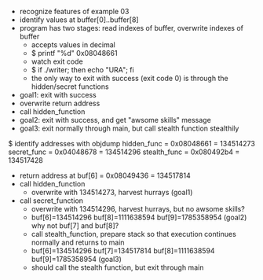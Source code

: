 

* recognize features of example 03
* identify values at buffer[0]..buffer[8]
* program has two stages: read indexes of buffer, overwrite indexes of buffer 
  - accepts values in decimal 
  - $ printf "%d" 0x08048661
  - watch exit code 
  - $ if ./writer; then echo "URA"; fi
  - the only way to exit with success (exit code 0) 
	is through the hidden/secret functions
* goal1: exit with success
* overwrite return address 
* call hidden_function
* goal2: exit with success, and get "awsome skills" message
* goal3: exit normally through main, but call stealth function stealthily
							

$ identify addresses with objdump 
	hidden_func  = 0x08048661 = 134514273
	secret_func  = 0x04048678 = 134514296
	stealth_func = 0x080492b4 = 134517428
* return address at buf[6] = 0x08049436 = 134517814
* call hidden_function 
  - overwrite with 134514273, harvest hurrays (goal1)
* call secret_function
  - overwrite with 134514296, harvest hurrays, but no awsome skills?
  - buf[6]=134514296 buf[8]=1111638594 buf[9]=1785358954 (goal2)
  why not buf[7] and buf[8]?
  * call stealth_function, prepare stack so that execution continues normally
  and returns to main 
  - buf[6]=134514296 buf[7]=134517814 buf[8]=1111638594 buf[9]=1785358954 (goal3)
  - should call the stealth function, but exit through main 
